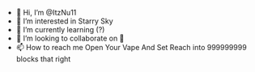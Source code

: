 - 👋 Hi, I’m @ItzNu11
- 👀 I’m interested in Starry Sky
- 🌱 I’m currently learning (?)
- 💞️ I’m looking to collaborate on 👀
- 📫 How to reach me Open Your Vape And Set Reach into 999999999 blocks that right
